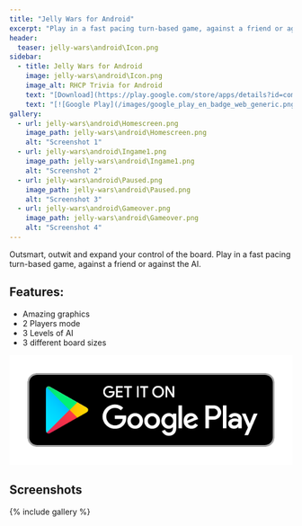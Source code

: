 ```yaml
---
title: "Jelly Wars for Android"
excerpt: "Play in a fast pacing turn-based game, against a friend or against the AI."
header:
  teaser: jelly-wars\android\Icon.png
sidebar:
  - title: Jelly Wars for Android
    image: jelly-wars\android\Icon.png
    image_alt: RHCP Trivia for Android
    text: "[Download](https://play.google.com/store/apps/details?id=com.saguiitay.jellywars){: .btn .btn--large .btn--success}"
    text: "[![Google Play](/images/google_play_en_badge_web_generic.png)](https://play.google.com/store/apps/details?id=com.saguiitay.jellywars)"
gallery:
  - url: jelly-wars\android\Homescreen.png
    image_path: jelly-wars\android\Homescreen.png
    alt: "Screenshot 1"
  - url: jelly-wars\android\Ingame1.png
    image_path: jelly-wars\android\Ingame1.png
    alt: "Screenshot 2"
  - url: jelly-wars\android\Paused.png
    image_path: jelly-wars\android\Paused.png
    alt: "Screenshot 3"
  - url: jelly-wars\android\Gameover.png
    image_path: jelly-wars\android\Gameover.png
    alt: "Screenshot 4"
---
```


Outsmart, outwit and expand your control of the board. Play in a fast pacing turn-based game,
against a friend or against the AI.

## Features:

- Amazing graphics
- 2 Players mode
- 3 Levels of AI
- 3 different board sizes
  
[![Google Play](/images/google_play_en_badge_web_generic.png)](https://play.google.com/store/apps/details?id=com.saguiitay.jellywars)
  
## Screenshots

{% include gallery %}

